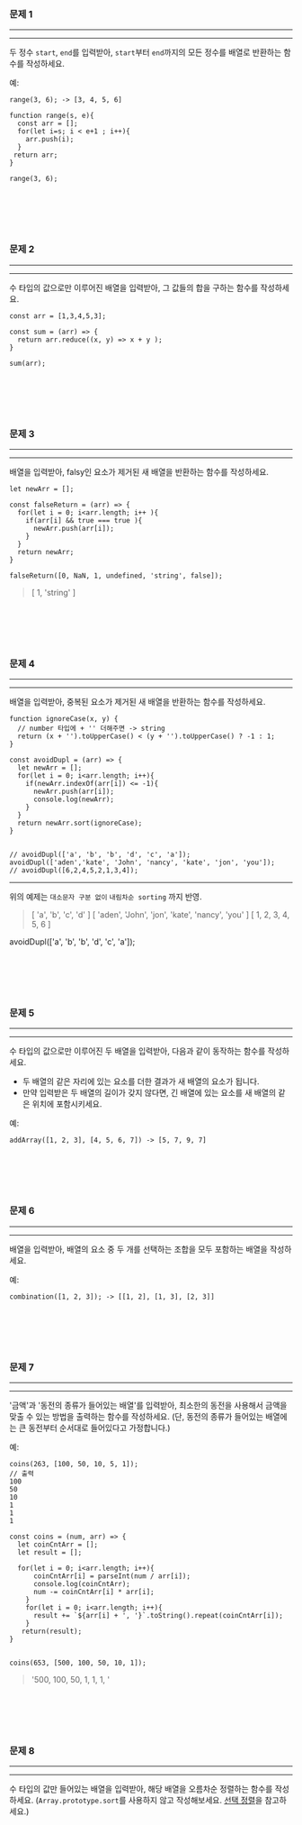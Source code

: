 ### 문제 1
____
____

두 정수 `start`, `end`를 입력받아, `start`부터 `end`까지의 모든 정수를 배열로 반환하는 함수를 작성하세요.

예:
```
range(3, 6); -> [3, 4, 5, 6]
```

```
function range(s, e){
  const arr = [];
  for(let i=s; i < e+1 ; i++){
    arr.push(i);
  }
 return arr; 
}

range(3, 6);
```






<br></br><br></br>
### 문제 2
____
____

수 타입의 값으로만 이루어진 배열을 입력받아, 그 값들의 합을 구하는 함수를 작성하세요.


```
const arr = [1,3,4,5,3];

const sum = (arr) => {
  return arr.reduce((x, y) => x + y );
}

sum(arr);
```







<br></br><br></br>
### 문제 3
____
____

배열을 입력받아, falsy인 요소가 제거된 새 배열을 반환하는 함수를 작성하세요.


```
let newArr = [];

const falseReturn = (arr) => {
  for(let i = 0; i<arr.length; i++ ){
    if(arr[i] && true === true ){
      newArr.push(arr[i]);
    }
  }
  return newArr;
}

falseReturn([0, NaN, 1, undefined, 'string', false]);
```


> [ 1, 'string' ]







<br></br><br></br>
### 문제 4
____
____

배열을 입력받아, 중복된 요소가 제거된 새 배열을 반환하는 함수를 작성하세요.


```
function ignoreCase(x, y) {
  // number 타입에 + '' 더해주면 -> string
  return (x + '').toUpperCase() < (y + '').toUpperCase() ? -1 : 1;
}

const avoidDupl = (arr) => {
  let newArr = [];
  for(let i = 0; i<arr.length; i++){
    if(newArr.indexOf(arr[i]) <= -1){
      newArr.push(arr[i]);
      console.log(newArr);
    }
  }
  return newArr.sort(ignoreCase);
}


// avoidDupl(['a', 'b', 'b', 'd', 'c', 'a']);
avoidDupl(['aden','kate', 'John', 'nancy', 'kate', 'jon', 'you']);
// avoidDupl([6,2,4,5,2,1,3,4]);
```

____

위의 예제는 `대소문자 구분 없이` `내림차순 sorting` 까지 반영. <br />

> [ 'a', 'b', 'c', 'd' ]
> [ 'aden', 'John', 'jon', 'kate', 'nancy', 'you' ]
> [ 1, 2, 3, 4, 5, 6 ]





avoidDupl(['a', 'b', 'b', 'd', 'c', 'a']);



<br></br><br></br>
### 문제 5
____
____

수 타입의 값으로만 이루어진 두 배열을 입력받아, 다음과 같이 동작하는 함수를 작성하세요.
- 두 배열의 같은 자리에 있는 요소를 더한 결과가 새 배열의 요소가 됩니다.
- 만약 입력받은 두 배열의 길이가 갖지 않다면, 긴 배열에 있는 요소를 새 배열의 같은 위치에 포함시키세요.

예:
```
addArray([1, 2, 3], [4, 5, 6, 7]) -> [5, 7, 9, 7]
```










<br></br><br></br>
### 문제 6
____
____

배열을 입력받아, 배열의 요소 중 두 개를 선택하는 조합을 모두 포함하는 배열을 작성하세요.

예:
```
combination([1, 2, 3]); -> [[1, 2], [1, 3], [2, 3]]
```











<br></br><br></br>
### 문제 7
____
____

'금액'과 '동전의 종류가 들어있는 배열'를 입력받아, 최소한의 동전을 사용해서 금액을 맞출 수 있는 방법을 출력하는 함수를 작성하세요.
(단, 동전의 종류가 들어있는 배열에는 큰 동전부터 순서대로 들어있다고 가정합니다.)

예:
```
coins(263, [100, 50, 10, 5, 1]);
// 출력
100
50
10
1
1
1
```

```
const coins = (num, arr) => {
  let coinCntArr = [];
  let result = [];
  
  for(let i = 0; i<arr.length; i++){
      coinCntArr[i] = parseInt(num / arr[i]);
      console.log(coinCntArr);
      num -= coinCntArr[i] * arr[i];
    }
    for(let i = 0; i<arr.length; i++){
      result += `${arr[i] + ', '}`.toString().repeat(coinCntArr[i]); 
    }
   return(result);
}


coins(653, [500, 100, 50, 10, 1]);
```

> '500, 100, 50, 1, 1, 1, '






<br></br><br></br>
### 문제 8
____
____

수 타입의 값만 들어있는 배열을 입력받아, 해당 배열을 오름차순 정렬하는 함수를 작성하세요. (`Array.prototype.sort`를 사용하지 않고 작성해보세요. [선택 정렬](https://ko.wikipedia.org/wiki/%EC%84%A0%ED%83%9D_%EC%A0%95%EB%A0%AC)을 참고하세요.)
